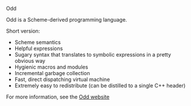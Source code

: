Odd

Odd is a Scheme-derived programming language. 

Short version:

- Scheme semantics
- Helpful expressions
- Sugary syntax that translates to symbolic expressions in a pretty obvious way
- Hygienic macros and modules
- Incremental garbage collection
- Fast, direct dispatching virtual machine
- Extremely easy to redistribute (can be distilled to a single C++ header)

For more information, see the [Odd website](http://ioddly.com/projects/odd/)
